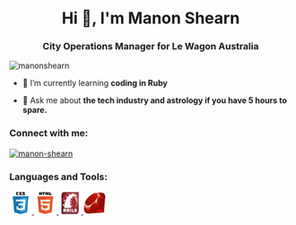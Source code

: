<h1 align="center">Hi 👋, I'm Manon Shearn</h1>
<h3 align="center">City Operations Manager for Le Wagon Australia</h3>

<p align="left"> <img src="https://komarev.com/ghpvc/?username=manonshearn&label=Profile%20views&color=0e75b6&style=flat" alt="manonshearn" /> </p>

- 🌱 I’m currently learning **coding in Ruby**

- 💬 Ask me about **the tech industry and astrology if you have 5 hours to spare.**

<h3 align="left">Connect with me:</h3>
<p align="left">
<a href="https://linkedin.com/in/manon-shearn" target="blank"><img align="center" src="https://raw.githubusercontent.com/rahuldkjain/github-profile-readme-generator/master/src/images/icons/Social/linked-in-alt.svg" alt="manon-shearn" height="30" width="40" /></a>
</p>

<h3 align="left">Languages and Tools:</h3>
<p align="left"> <a href="https://www.w3schools.com/css/" target="_blank" rel="noreferrer"> <img src="https://raw.githubusercontent.com/devicons/devicon/master/icons/css3/css3-original-wordmark.svg" alt="css3" width="40" height="40"/> </a> <a href="https://www.w3.org/html/" target="_blank" rel="noreferrer"> <img src="https://raw.githubusercontent.com/devicons/devicon/master/icons/html5/html5-original-wordmark.svg" alt="html5" width="40" height="40"/> </a> <a href="https://rubyonrails.org" target="_blank" rel="noreferrer"> <img src="https://raw.githubusercontent.com/devicons/devicon/master/icons/rails/rails-original-wordmark.svg" alt="rails" width="40" height="40"/> </a> <a href="https://www.ruby-lang.org/en/" target="_blank" rel="noreferrer"> <img src="https://raw.githubusercontent.com/devicons/devicon/master/icons/ruby/ruby-original.svg" alt="ruby" width="40" height="40"/> </a> </p>
